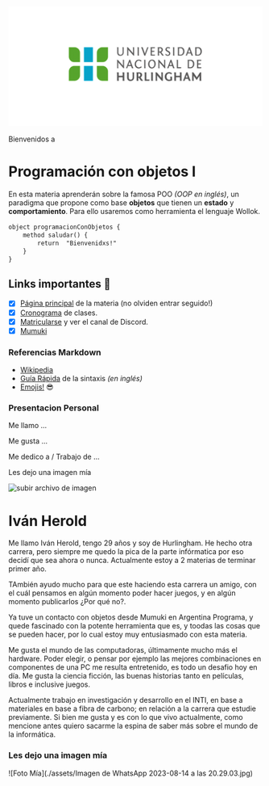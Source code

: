 ![Logo UNAHUR](./assets/UNAHUR.png)

Bienvenidos a
# Programación con objetos I

En esta materia aprenderán sobre la famosa POO _(OOP en inglés)_, un paradigma que propone como base **objetos** que tienen un **estado** y **comportamiento**.
Para ello usaremos como herramienta el lenguaje Wollok.

```wollok
object programacionConObjetos { 
    method saludar() { 
        return  "Bienvenidxs!" 
    }
}
```

## Links importantes :monocle_face:
- [x] [Página principal](https://obj1-unahur.github.io/) de la materia (no olviden entrar seguido!) 
- [x] [Cronograma](https://docs.google.com/spreadsheets/d/1Ik6coqFm2lr2m6EFBGo3Ul4Bi4RPhrrtMQLbK3WcbIQ/edit?usp=sharing) de clases.
- [x] [Matricularse](https://discord.gg/tqyHtPt) y ver el canal de Discord.
- [x] [Mumuki](https://mumuki.io/unahur-obj1)

### Referencias Markdown 
* [Wikipedia](https://es.wikipedia.org/wiki/Markdown)
* [Guía Rápida](https://greg.schueler.us/doc/markdown.txt) de la sintaxis _(en inglés)_
* [Emojis!](https://github.com/ikatyang/emoji-cheat-sheet/blob/master/README.md) :sunglasses:

### Presentacion Personal

Me llamo ...

Me gusta ...

Me dedico a / Trabajo de ...

Les dejo una imagen mía 

![subir archivo de imagen](imagen.jpg)

# Iván Herold
Me llamo Iván Herold, tengo 29 años y soy de Hurlingham. He hecho otra carrera, pero siempre me quedo la pica de la parte infórmatica por eso decidí que sea ahora o nunca. Actualmente estoy a 2 materias de terminar primer año.

TAmbién ayudo mucho para que este haciendo esta carrera un amigo, con el cuál pensamos en algún momento poder hacer juegos, y en algún momento publicarlos ¿Por qué no?.

Ya tuve un contacto con objetos desde Mumuki en Argentina Programa, y quede fascinado con la potente herramienta que es, y toodas las cosas que se pueden hacer, por lo cual estoy muy entusiasmado con esta materia.

Me gusta el mundo de las computadoras, últimamente mucho más el hardware. Poder elegir, o pensar por ejemplo las mejores combinaciones en componentes de una PC me resulta entretenido, es todo un desafio hoy en día. Me gusta la ciencia ficción, las buenas historias tanto en películas, libros e inclusive juegos.

Actualmente trabajo en investigación y desarrollo en el INTI, en base a materiales en base a fibra de carbono; en relación a la carrera que estudie previamente. Si bien me gusta y es con lo que vivo actualmente, como mencione antes quiero sacarme la espina de saber más sobre el mundo de la informática.

### Les dejo una imagen mía
![Foto Mía](./assets/Imagen de WhatsApp 2023-08-14 a las 20.29.03.jpg)



